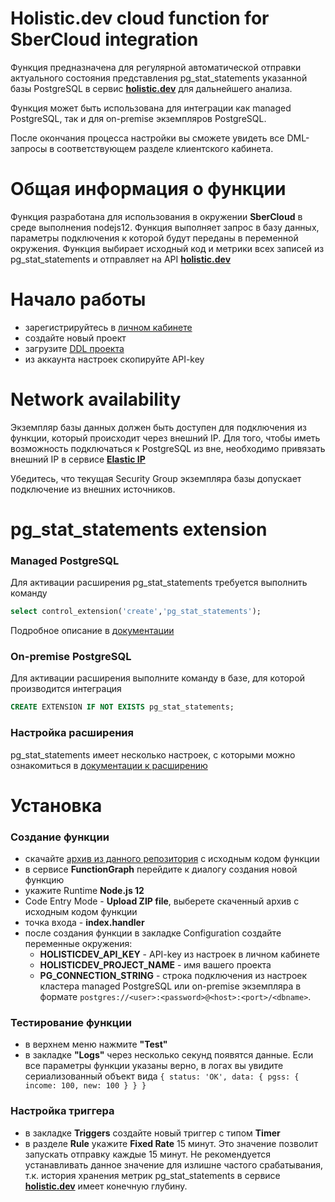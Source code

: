 # Holistic.dev cloud function for SberCloud integration

Функция предназначена для регулярной автоматической отправки актуального состояния представления pg_stat_statements указанной базы PostgreSQL в сервис **[holistic.dev](https://holistic.dev)** для дальнейшего анализа.

Функция может быть использована для интеграции как managed PostgreSQL, так и для on-premise экземпляров PostgreSQL.

После окончания процесса настройки вы сможете увидеть все DML-запросы в соответствующем разделе клиентского кабинета.

# Общая информация о функции
Функция разработана для использования в окружении **SberCloud** в среде выполнения nodejs12.
Функция выполняет запрос в базу данных, параметры подключения к которой будут переданы в переменной окружения.
Функция выбирает исходный код и метрики всех записей из pg_stat_statements и отправляет на API **[holistic.dev](https://holistic.dev)**

# Начало работы
- зарегистрируйтесь в [личном кабинете](https://app.holistic.dev/)
- создайте новый проект
- загрузите [DDL проекта](https://docs.holistic.dev/#database-schema-ddl)
- из аккаунта настроек скопируйте API-key

# Network availability
Экземпляр базы данных должен быть доступен для подключения из функции, который происходит через внешний IP. Для того, чтобы иметь возможность подключаться к PostgreSQL из вне, необходимо привязать внешний IP в сервисе **[Elastic IP](https://support.hc.sbercloud.ru/en-us/usermanual/vpc/en-us_topic_0013748738.html)**

Убедитесь, что текущая Security Group экземпляра базы допускает подключение из внешних источников.


# pg_stat_statements extension
### Managed PostgreSQL
Для активации расширения pg_stat_statements требуется выполнить команду

```sql
select control_extension('create','pg_stat_statements');
```

Подробное описание в [документации](https://support.hc.sbercloud.ru/usermanual/rds/en-us_topic_0077893062.html)


### On-premise PostgreSQL
Для активации расширения выполните команду в базе, для которой производится интеграция

```sql
CREATE EXTENSION IF NOT EXISTS pg_stat_statements;
```

### Настройка расширения
pg_stat_statements имеет несколько настроек, с которыми можно ознакомиться в [документации к расширению](https://www.postgresql.org/docs/current/pgstatstatements.html#id-1.11.7.38.8)

# Установка
### Создание функции
- скачайте [архив из данного репозитория](https://github.com/holistic-dev/faas-sbercloud-pg/blob/master/faas-sbercloud-pg.zip) с исходным кодом функции
- в сервисе **FunctionGraph** перейдите к диалогу создания новой функцию
- укажите Runtime **Node.js 12**
- Code Entry Mode - **Upload ZIP file**, выберете скаченный архив с исходным кодом функции
- точка входа - **index.handler**
- после создания функции в закладке Configuration создайте переменные окружения:
  - **HOLISTICDEV_API_KEY** - API-key из настроек в личном кабинете
  - **HOLISTICDEV_PROJECT_NAME** - имя вашего проекта
  - **PG_CONNECTION_STRING** - строка подключения из настроек кластера managed PostgreSQL или on-premise экземпляра в формате ```postgres://<user>:<password>@<host>:<port>/<dbname>```.


### Тестирование функции 
- в верхнем меню нажмите **"Test"**
- в закладке **"Logs"** через несколько секунд появятся данные. Если все параметры функции указаны верно, в логах вы увидите сериализованный объект вида 
```{ status: 'OK', data: { pgss: { income: 100, new: 100 } } }```

### Настройка триггера
- в закладке **Triggers** создайте новый триггер с типом **Timer**
- в разделе **Rule** укажите **Fixed Rate** 15 минут. Это значение позволит запускать отправку каждые 15 минут. Не рекомендуется устанавливать данное значение для излишне частого срабатывания, т.к. история хранения метрик pg_stat_statements в сервисе **[holistic.dev](https://holistic.dev)** имеет конечную глубину.
